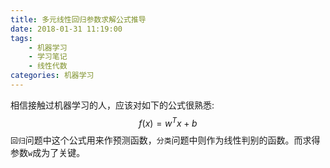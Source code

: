 ```yaml
---
title: 多元线性回归参数求解公式推导
date: 2018-01-31 11:19:00
tags:
	- 机器学习
	- 学习笔记
	- 线性代数
categories:	机器学习
---
```


相信接触过机器学习的人，应该对如下的公式很熟悉:
$$
f(x)=w^Tx+b
$$
`回归`问题中这个公式用来作预测函数，`分类`问题中则作为线性判别的函数。而求得参数`w`成为了关键。
